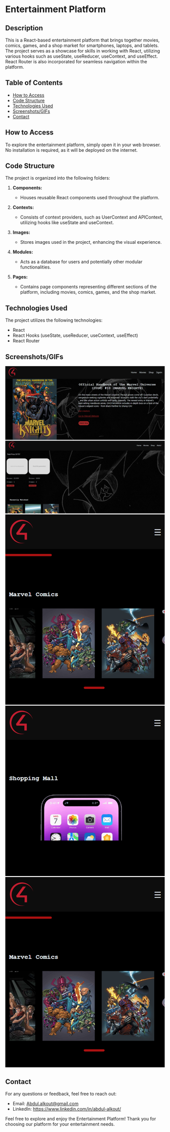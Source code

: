 # Entertainment Platform

## Description

This is a React-based entertainment platform that brings together movies, comics, games, and a shop market for smartphones, laptops, and tablets. The project serves as a showcase for skills in working with React, utilizing various hooks such as useState, useReducer, useContext, and useEffect. React Router is also incorporated for seamless navigation within the platform.

## Table of Contents

- [How to Access](#how-to-access)
- [Code Structure](#code-structure)
- [Technologies Used](#technologies-used)
- [Screenshots/GIFs](#screenshotsgifs)
- [Contact](#contact)

## How to Access

To explore the entertainment platform, simply open it in your web browser. No installation is required, as it will be deployed on the internet.

## Code Structure

The project is organized into the following folders:

1. **Components:**

   - Houses reusable React components used throughout the platform.

2. **Contexts:**

   - Consists of context providers, such as UserContext and APIContext, utilizing hooks like useState and useContext.

3. **Images:**

   - Stores images used in the project, enhancing the visual experience.

4. **Modules:**

   - Acts as a database for users and potentially other modular functionalities.

5. **Pages:**
   - Contains page components representing different sections of the platform, including movies, comics, games, and the shop market.

## Technologies Used

The project utilizes the following technologies:

- React
- React Hooks (useState, useReducer, useContext, useEffect)
- React Router

## Screenshots/GIFs

![Entertainment Comics](./src/images/website/comicsDisplay.png)
![Entertainment SignIn](./src/images/website/signInPage.png)
![Entertainment SignIn](./src/images/website/comics_mobile.png)
![Entertainment Home Mobile](./src/images/website/home_mobile.png)
![Entertainment Comics Mobile](./src/images/website/comics_mobile.png)

## Contact

For any questions or feedback, feel free to reach out:

- Email: Abdul.alkout@gmail.com
- LinkedIn: https://www.linkedin.com/in/abdul-alkout/

Feel free to explore and enjoy the Entertainment Platform! Thank you for choosing our platform for your entertainment needs.

